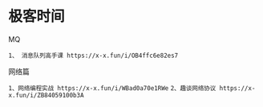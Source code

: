 # 极客时间
MQ

`
1、 消息队列高手课
https://x-x.fun/i/OB4ffc6e82es7
`

网络篇

`
1、网络编程实战
https://x-x.fun/i/WBad0a70e1RWe
`
`
2、趣谈网络协议
https://x-x.fun/i/ZB84059100b3A
`


